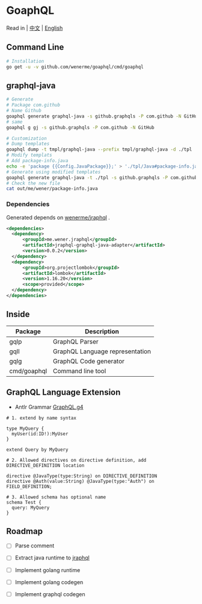 # GoaphQL

Read in | [中文](./README.zh-CN.md) | [English](./README.md)


## Command Line

```bash
# Installation
go get -u -v github.com/wenerme/goaphql/cmd/goaphql
```

## graphql-java

```bash
# Generate
# Package com.github
# Name Github
goaphql generate graphql-java -s github.graphqls -P com.github -N GitHub
# same
goaphql g gj -s github.graphqls -P com.github -N GitHub

# Customization
# Dump templates
goaphql dump -t tmpl/graphql-java --prefix tmpl/graphql-java -d ./tpl
# Modify templats
# Add package-info.java
echo -e 'package {{Config.JavaPackage}};' > './tpl/Java#package-info.java.tmpl'
# Generate using modified templates
goaphql generate graphql-java -t ./tpl -s github.graphqls -P com.github -N GitHub
# Check the new file
cat out/me/wener/package-info.java
```

### Dependencies
Generated depends on [wenerme/jraphql](https://github.com/wenerme/jraphql) .

```xml
<dependencies>
  <dependency>
      <groupId>me.wener.jraphql</groupId>
      <artifactId>jraphql-graphql-java-adapter</artifactId>
      <version>0.0.2</version>
  </dependency>
  <dependency>
      <groupId>org.projectlombok</groupId>
      <artifactId>lombok</artifactId>
      <version>1.16.20</version>
      <scope>provided</scope>
  </dependency>
</dependencies>
```

## Inside

Package | Description
--------|------------
gqlp    | GraphQL Parser
gqll    | GraphQL Language representation
gqlg    | GraphQL Code generator
cmd/goaphql | Command line tool

## GraphQL Language Extension

* Antlr Grammar [GraphQL.g4](https://github.com/wenerme/wener/blob/master/tricks/languages/antlr/GraphQL.g4)

```graphqls
# 1. extend by name syntax

type MyQuery {
  myUser(id:ID!):MyUser
}

extend Query by MyQuery

# 2. Allowed directives on directive definition, add DIRECTIVE_DEFINITION location

directive @JavaType(type:String) on DIRECTIVE_DEFINITION
directive @Auth(value:String) @JavaType(type:"Auth") on FIELD_DEFINITION;

# 3. Allowed schema has optional name
schema Test {
  query: MyQuery
}

```

## Roadmap

* [ ] Parse comment
* [ ] Extract java runtime to [jraphql](https://github.com/wenerme/jraphql)
* [ ] Implement golang runtime
* [ ] Implement golang codegen
* [ ] Implement graphql codegen

